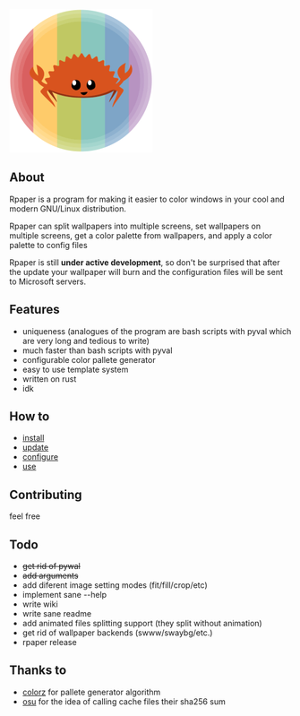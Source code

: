 ![rpaper logo](rpaper.png)

## About
Rpaper is a program for making it easier to color windows in your cool and modern GNU/Linux distribution.

Rpaper can split wallpapers into multiple screens, set wallpapers on multiple screens, get a color palette from wallpapers, and apply a color palette to config files

Rpaper is still **under active development**, so don't be surprised that after the update your wallpaper will burn and the configuration files will be sent to Microsoft servers.
## Features
- uniqueness (analogues of the program are bash scripts with pyval which are very long and tedious to write)
- much faster than bash scripts with pyval
- configurable color pallete generator
- easy to use template system
- written on rust
- idk
## How to
- [install](https://github.com/Prepodobnuy/rpaper/blob/main/md/install.md)
- [update](https://github.com/Prepodobnuy/rpaper/blob/main/md/update.md)
- [configure](https://github.com/Prepodobnuy/rpaper/blob/main/md/configure.md)
- [use](https://github.com/Prepodobnuy/rpaper/blob/main/md/use.md)
## Contributing
feel free
## Todo
- ~~get rid of pywal~~
- ~~add arguments~~
- add diferent image setting modes (fit/fill/crop/etc)
- implement sane --help
- write wiki
- write sane readme
- add animated files splitting support (they split without animation)
- get rid of wallpaper backends (swww/swaybg/etc.)
- rpaper release
## Thanks to
- [colorz](https://github.com/metakirby5/colorz) for pallete generator algorithm
- [osu](https://github.com/ppy/osu) for the idea of ​​calling cache files their sha256 sum
